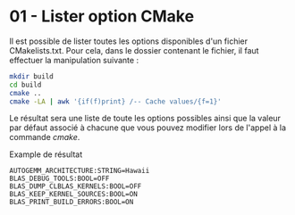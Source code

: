 # 01 - Lister option CMake

Il est possible de lister toutes les options disponibles d'un fichier CMakelists.txt.
Pour cela, dans le dossier contenant le fichier, il faut effectuer la manipulation suivante :

```sh
mkdir build
cd build
cmake ..
cmake -LA | awk '{if(f)print} /-- Cache values/{f=1}'
```

Le résultat sera une liste de toute les options possibles ainsi que la valeur par défaut associé à chacune que vous pouvez modifier lors de l'appel à la commande *cmake*.

Example de résultat
```
AUTOGEMM_ARCHITECTURE:STRING=Hawaii
BLAS_DEBUG_TOOLS:BOOL=OFF
BLAS_DUMP_CLBLAS_KERNELS:BOOL=OFF
BLAS_KEEP_KERNEL_SOURCES:BOOL=ON
BLAS_PRINT_BUILD_ERRORS:BOOL=ON
```
